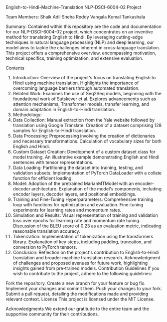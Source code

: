 English-to-Hindi-Machine-Translation
NLP-DSCI-6004-02 Project

Team Members:
Shaik Adil
Sneha Reddy Vangala
Komal Tankashala

Summary:
Contained within this repository are the code and documentation for our NLP-DSCI-6004-02 project, which concentrates on an inventive method for translating English to Hindi. By leveraging cutting-edge techniques in natural language processing (NLP) and deep learning, our model aims to tackle the challenges inherent in cross-language translation. This project offers a comprehensive overview, encompassing motivation, technical specifics, training optimization, and extensive evaluation.

Contents
1. Introduction:
Overview of the project's focus on translating English to Hindi using machine translation.
Highlights the importance of overcoming language barriers through automated translation.
2. Related Work:
Examines the use of Seq2Seq models, beginning with the foundational work of Sutskever et al.
Explores advancements such as attention mechanisms, Transformer models, transfer learning, and domain adaptation in English-to-Hindi translation.
3. Methodology:
2. Data Collection:
Manual extraction from the Yale website followed by translation using Google Translate.
Creation of a dataset comprising 128 samples for English-to-Hindi translation.
3. Data Processing:
Preprocessing involving the creation of dictionaries and necessary transformations.
Calculation of vocabulary sizes for both English and Hindi.
4. Custom Dataset Creation:
Development of a custom dataset class for model training.
An illustrative example demonstrating English and Hindi sentences with tensor representations.
5. Data Loading:
Partitioning the dataset into training, testing, and validation subsets.
Implementation of PyTorch DataLoader with a collate function for efficient loading.
6. Model:
Adoption of the pretrained MarianMTModel with an encoder-decoder architecture.
Explanation of the model's components, including encoder layers, decoder layers, and positional embeddings.
7. Training and Fine-Tuning Hyperparameters:
Comprehensive training loop with functions for optimization and evaluation.
Fine-tuning experiments for learning rates and momentum rates.
8. Simulation and Results:
Visual representation of training and validation loss over epochs for learning rate and momentum rate tuning.
Discussion of the BLEU score of 0.23 as an evaluation metric, indicating reasonable translation accuracy.
9. Tokenization:
Implementation of tokenization using the transformers library.
Explanation of key steps, including padding, truncation, and conversion to PyTorch tensors.
10. Conclusion:
Reflection on the project's contribution to English-to-Hindi translation and broader machine translation research.
Acknowledgment of challenges and proposed avenues for future work, highlighting insights gained from pre-trained models.
Contribution Guidelines
If you wish to contribute to the project, adhere to the following guidelines:

Fork the repository.
Create a new branch for your feature or bug fix.
Implement your changes and commit them.
Push your changes to your fork.
Submit a pull request, detailing the modifications made and providing relevant context.
License
This project is licensed under the MIT License.

Acknowledgments
We extend our gratitude to the entire team and the supportive community for their contributions.
